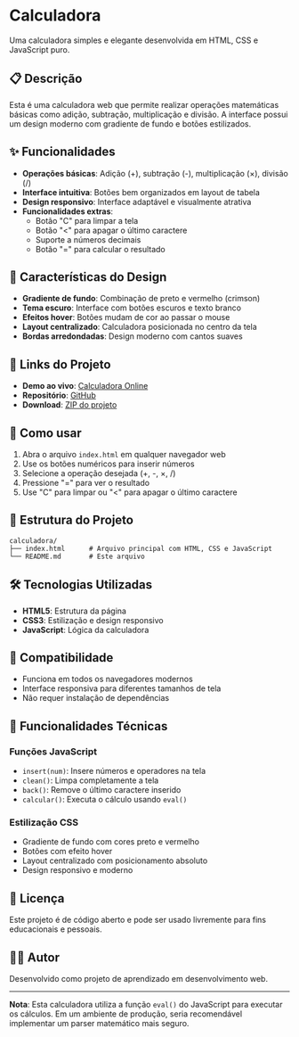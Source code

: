 # Calculadora

Uma calculadora simples e elegante desenvolvida em HTML, CSS e JavaScript puro.

## 📋 Descrição

Esta é uma calculadora web que permite realizar operações matemáticas básicas como adição, subtração, multiplicação e divisão. A interface possui um design moderno com gradiente de fundo e botões estilizados.

## ✨ Funcionalidades

- **Operações básicas**: Adição (+), subtração (-), multiplicação (×), divisão (/)
- **Interface intuitiva**: Botões bem organizados em layout de tabela
- **Design responsivo**: Interface adaptável e visualmente atrativa
- **Funcionalidades extras**:
  - Botão "C" para limpar a tela
  - Botão "<" para apagar o último caractere
  - Suporte a números decimais
  - Botão "=" para calcular o resultado

## 🎨 Características do Design

- **Gradiente de fundo**: Combinação de preto e vermelho (crimson)
- **Tema escuro**: Interface com botões escuros e texto branco
- **Efeitos hover**: Botões mudam de cor ao passar o mouse
- **Layout centralizado**: Calculadora posicionada no centro da tela
- **Bordas arredondadas**: Design moderno com cantos suaves

## 🔗 Links do Projeto

- **Demo ao vivo**: [Calculadora Online](https://seu-usuario.github.io/calculadora)
- **Repositório**: [GitHub](https://github.com/seu-usuario/calculadora)
- **Download**: [ZIP do projeto](https://github.com/seu-usuario/calculadora/archive/main.zip)

## 🚀 Como usar

1. Abra o arquivo `index.html` em qualquer navegador web
2. Use os botões numéricos para inserir números
3. Selecione a operação desejada (+, -, ×, /)
4. Pressione "=" para ver o resultado
5. Use "C" para limpar ou "<" para apagar o último caractere

## 📁 Estrutura do Projeto

```
calculadora/
├── index.html      # Arquivo principal com HTML, CSS e JavaScript
└── README.md       # Este arquivo
```

## 🛠️ Tecnologias Utilizadas

- **HTML5**: Estrutura da página
- **CSS3**: Estilização e design responsivo
- **JavaScript**: Lógica da calculadora

## 📱 Compatibilidade

- Funciona em todos os navegadores modernos
- Interface responsiva para diferentes tamanhos de tela
- Não requer instalação de dependências

## 🔧 Funcionalidades Técnicas

### Funções JavaScript

- `insert(num)`: Insere números e operadores na tela
- `clean()`: Limpa completamente a tela
- `back()`: Remove o último caractere inserido
- `calcular()`: Executa o cálculo usando `eval()`

### Estilização CSS

- Gradiente de fundo com cores preto e vermelho
- Botões com efeito hover
- Layout centralizado com posicionamento absoluto
- Design responsivo e moderno

## 📝 Licença

Este projeto é de código aberto e pode ser usado livremente para fins educacionais e pessoais.

## 👨‍💻 Autor

Desenvolvido como projeto de aprendizado em desenvolvimento web.

---

**Nota**: Esta calculadora utiliza a função `eval()` do JavaScript para executar os cálculos. Em um ambiente de produção, seria recomendável implementar um parser matemático mais seguro.